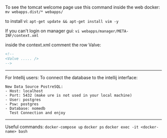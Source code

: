 To see the tomcat welcome page use this command inside the web docker:
`mv webapps.dist/* webapps/`

to install vi:
`apt-get update && apt-get install vim -y`

If you can't login on manager gui:
`vi webapps/manager/META-INF/context.xml`

inside the context.xml comment the row Valve:
```xml
<!--
<Valve ..... />
-->
```

----------------------------------------------
For Intellij users:
To connect the database to the intellij interface:
```
New Data Source PostreSQL:
- Host: localhost
- Port: 5432 (make ure is not used in your local machine)
- User: postgres
- Psw: postgres
- Database: nomedb
  Test Connection and enjoy
```

----------------------------------------------
Useful commands:
`docker-compose up`
`docker ps`
`docker exec -it <docker-name> bash`
